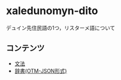 # xaledunomyn-dito
デュイン先住民語の1つ，リスターメ語について

## コンテンツ
- [文法](https://zohen0.github.io/xaledunomyn-dito/grammar/)
- [辞書(OTM-JSON形式)](https://zohen0.github.io/xaledunomyn-dito/dictionary/xaledunomyn-dito.json)
